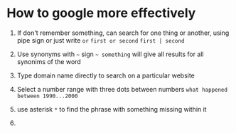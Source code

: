 # How to google more effectively

1. If don't remember something, can search for one thing or another, using pipe sign or just write `or`
   `first or second` `first | second`

2. Use synonyms with `~` sign
    `~ something` will give all results for all synonims of the word

3. Type domain name directly to search on a particular website

4. Select a number range with three dots between numbers
   `what happened between 1990...2000`

5. use asterisk `*` to find the phrase with something missing within it

6. 